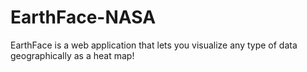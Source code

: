 # EarthFace-NASA
EarthFace is a web application that lets you visualize any type of data geographically as a heat map!
